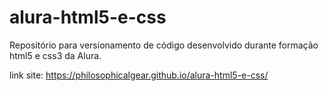 # alura-html5-e-css
Repositório para versionamento de código desenvolvido durante formação html5 e css3 da Alura.

link site: https://philosophicalgear.github.io/alura-html5-e-css/
